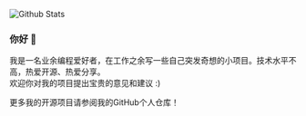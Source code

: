 ![Github Stats](https://github-readme-stats.vercel.app/api?username=jarret1015)



### 你好 👋

我是一名业余编程爱好者，在工作之余写一些自己突发奇想的小项目。技术水平不高，热爱开源、热爱分享。  
欢迎你对我的项目提出宝贵的意见和建议 :)  

更多我的开源项目请参阅我的GitHub个人仓库！
